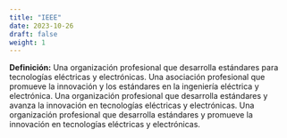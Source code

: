 ```yaml
---
title: "IEEE"
date: 2023-10-26
draft: false
weight: 1
---
```


**Definición:** Una organización profesional que desarrolla estándares para tecnologías eléctricas y electrónicas. Una asociación profesional que promueve la innovación y los estándares en la ingeniería eléctrica y electrónica. Una organización profesional que desarrolla estándares y avanza la innovación en tecnologías eléctricas y electrónicas. Una organización profesional que desarrolla estándares y promueve la innovación en tecnologías eléctricas y electrónicas.
